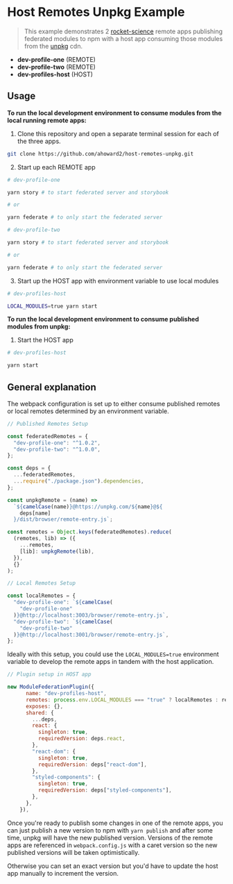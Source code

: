 # Host Remotes Unpkg Example

> This example demonstrates 2 [rocket-science](https://github.com/rocket-science-core/rocket-science) remote apps publishing federated modules to npm with a host app consuming those modules from the [unpkg](https://unpkg.com/) cdn.

- **dev-profile-one** (REMOTE)
- **dev-profile-two** (REMOTE)
- **dev-profiles-host** (HOST)

## Usage

**To run the local development environment to consume modules from the local running remote apps:**

1. Clone this repository and open a separate terminal session for each of the three apps.

```bash
git clone https://github.com/ahoward2/host-remotes-unpkg.git
```

2. Start up each REMOTE app

```bash
# dev-profile-one

yarn story # to start federated server and storybook

# or

yarn federate # to only start the federated server
```

```bash
# dev-profile-two

yarn story # to start federated server and storybook

# or

yarn federate # to only start the federated server
```

3. Start up the HOST app with environment variable to use local modules

```bash
# dev-profiles-host

LOCAL_MODULES=true yarn start
```

**To run the local development environment to consume published modules from unpkg:**

1. Start the HOST app

```bash
# dev-profiles-host

yarn start
```

## General explanation

The webpack configuration is set up to either consume published remotes or local remotes determined by an environment variable.

```js
// Published Remotes Setup

const federatedRemotes = {
  "dev-profile-one": "^1.0.2",
  "dev-profile-two": "^1.0.0",
};

const deps = {
  ...federatedRemotes,
  ...require("./package.json").dependencies,
};

const unpkgRemote = (name) =>
  `${camelCase(name)}@https://unpkg.com/${name}@${
    deps[name]
  }/dist/browser/remote-entry.js`;

const remotes = Object.keys(federatedRemotes).reduce(
  (remotes, lib) => ({
    ...remotes,
    [lib]: unpkgRemote(lib),
  }),
  {}
);
```

```js
// Local Remotes Setup

const localRemotes = {
  "dev-profile-one": `${camelCase(
    "dev-profile-one"
  )}@http://localhost:3003/browser/remote-entry.js`,
  "dev-profile-two": `${camelCase(
    "dev-profile-two"
  )}@http://localhost:3001/browser/remote-entry.js`,
};
```

Ideally with this setup, you could use the `LOCAL_MODULES=true` environment variable to develop the remote apps in tandem with the host application.

```js
// Plugin setup in HOST app

new ModuleFederationPlugin({
      name: "dev-profiles-host",
      remotes: process.env.LOCAL_MODULES === "true" ? localRemotes : remotes, // <-- which remotes to use
      exposes: {},
      shared: {
        ...deps,
        react: {
          singleton: true,
          requiredVersion: deps.react,
        },
        "react-dom": {
          singleton: true,
          requiredVersion: deps["react-dom"],
        },
        "styled-components": {
          singleton: true,
          requiredVersion: deps["styled-components"],
        },
      },
    }),
```

Once you're ready to publish some changes in one of the remote apps, you can just publish a new version to npm with `yarn publish` and after some time, unpkg will have the new published version. Versions of the remote apps are referenced in `webpack.config.js` with a caret version so the new published versions will be taken optimistically.

Otherwise you can set an exact version but you'd have to update the host app manually to increment the version.
